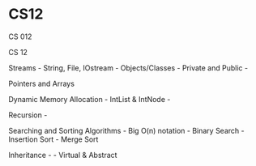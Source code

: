 # CS12
CS 012

CS 12


Streams
	- String, File, IOstream
	- 
Objects/Classes
	- Private and Public
	- 

Pointers and Arrays
	
Dynamic Memory Allocation
	- IntList & IntNode
	- 

Recursion
	- 

Searching and Sorting Algorithms
	- Big O(n) notation
	- Binary Search
	- Insertion Sort
	- Merge Sort

Inheritance
	- 
	- Virtual & Abstract

